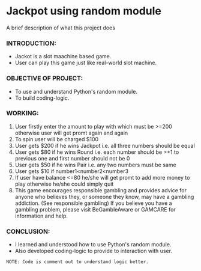 # Jackpot using random module
A brief description of what this project does
### INTRODUCTION:
* Jackot is a slot maachine based game.
* User can play this game just like real-world slot machine.
### OBJECTIVE OF PROJECT:
* To use and understand Python's random module.
* To build coding-logic.
### WORKING:
1. User firstly enter the amount to play with which must be >=200 otherwise user will get promt again and again
2. To spin user will be charged $100
3. User gets $200 if he wins Jackpot i.e. all three numbers should be equal
4. User gets $80 if he wins Round i.e. each number should be >+1 to previous one and first number should not be 0
5. User gets $50 if he wins Pair i.e. any two numbers must be same
6. User gets $10 if number1<number2<number3
7. If user have balance <=80 he/she will get promt to add more money to play otherwise he/she could simply quit
8. This game encourages responsible gambling and provides advice for anyone who believes they, or someone they know, may have a gambling addiction. (See responsible gambling) If you believe you have a gambling problem, please visit BeGambleAware or GAMCARE for information and help.
### CONCLUSION:
* I learned and understood how to use Python's random module.
* Also developed coding-logic to provide to interaction with user. 
```
NOTE: Code is comment out to understand logic better.
```
